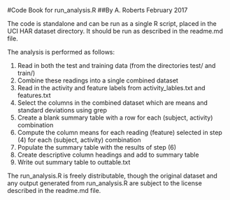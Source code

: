 #Code Book for run_analysis.R
##By A. Roberts February 2017

The code is standalone and can be run as a single R script, placed in the UCI HAR dataset directory. It should be run as described in the readme.md file.

The analysis is performed as follows:
1) Read in both the test and training data (from the directories test/ and train/)
2) Combine these readings into a single combined dataset
3) Read in the activity and feature labels from activity_lables.txt and features.txt
4) Select the columns in the combined dataset which are means and standard deviations using grep
5) Create a blank summary table with a row for each (subject, activity) combination
6) Compute the column means for each reading (feature) selected in step (4) for each (subject, activity) combination
7) Populate the summary table with the results of step (6)
8) Create descriptive column headings and add to summary table
9) Write out summary table to outtable.txt

The run_analysis.R is freely distributable, though the original dataset and any output generated from run_analysis.R are subject to the license described in the readme.md file.

